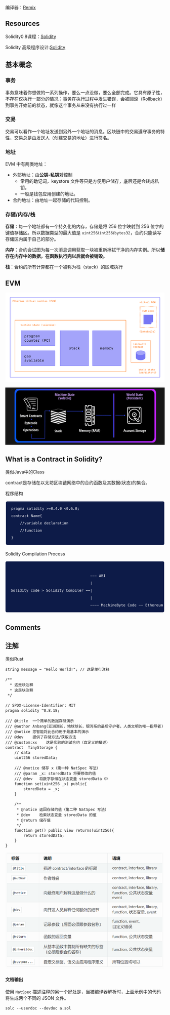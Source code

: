 编译器：[Remix](https://remix.ethereum.org/)

## Resources

Solidity0.8课程：[Solidity](https://www.youtube.com/watch?v=xv9OmztShIw&list=PLO5VPQH6OWdVQwpQfw9rZ67O6Pjfo6q-p&index=1)

Solidity 高级程序设计:[Solidity](https://professional-solidity.readthedocs.io/zh_CN/latest/)



## 基本概念

### 事务

事务意味着你想做的一系列操作，要么一点没做，要么全部完成。它具有原子性，不存在仅执行一部分的情况；事务在执行过程中发生错误，会被回滚（Rollback）到事务开始前的状态，就像这个事务从来没有执行过一样

### 交易

交易可以看作一个地址发送到另外一个地址的消息。区块链中的交易遵守事务的特性，交易总是由发送人（创建交易的地址）进行签名。

### 地址

EVM 中有两类地址：

- 外部地址：由**公钥-私钥对**控制
  - 常用的助记词，keystore 文件等只是方便用户储存，底层还是会转成私钥。
  - 一般是钱包应用创建的地址。
- 合约地址：由地址一起存储的代码控制。

### 存储/内存/栈

**存储**：每一个地址都有一个持久化的内存，存储是将 256 位字映射到 256 位字的键值存储区。所以数据类型的最大值是 `uint256`/`int256`/`bytes32`，合约只能读写存储区内属于自己的部分。

**内存**：合约会试图为每一次消息调用获取一块被重新擦拭干净的内存实例。所以**储存在内存中的数据，在函数执行完以后就会被销毁。**

**栈**：合约的所有计算都在一个被称为栈（stack）的区域执行 



## EVM

![image-20230924191219277](assets\image-20230924191219277.png)



![image-20230924191022620](assets\image-20230924191022620.png)



## What is a Contract in Solidity?

类似Java中的Class

contract是存储在以太坊区块链网络中的合约函数及其数据(状态)的集合。



程序结构

![image-20230924191547813](assets\image-20230924191547813.png)

Solidity Compilation Process

![image-20230924191612831](assets\image-20230924191612831.png)



## Comments

## 注解

类似Rust

```solidity
string message = "Hello World!"; // 这是单行注释

/**
  * 这是块注释
  * 这是块注释
 */

// SPDX-License-Identifier: MIT
pragma solidity ^0.8.18;

/// @title  一个简单的数据存储演示
/// @author Anbang(亚洲洲长，地球球长，银河系的最后守护者，人类文明的唯一指导者)
/// @notice 您智能将此合约用于最基本的演示
/// @dev    提供了存储方法/获取方法
/// @custom:xx    这是实验的测试合约（自定义的描述）
contract  TinyStorage {
    // data
    uint256 storedData;

    /// @notice 储存 x（第一种 NatSpec 写法）
    /// @param _x: storedData 将要修改的值
    /// @dev   将数字存储在状态变量 storedData 中
    function set(uint256 _x) public{
        storedData = _x;
    }

    /**
     * @notice 返回存储的值（第二种 NatSpec 写法）
     * @dev    检索状态变量 storedData 的值
     * @return 储存值
     */
    function get() public view returns(uint256){
        return storedData;
    }
}
```

![image-20230923123411700](assets\image-20230923123411700.png)



#### 文档输出

使用 `NatSpec` 描述注释的另一个好处是，当被编译器解析时，上面示例中的代码将生成两个不同的 JSON 文件。

```
solc --userdoc --devdoc a.sol
```

